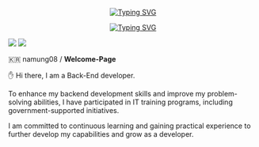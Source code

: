 <div align="center">
  
  <a href="https://git.io/typing-svg"><img src="https://readme-typing-svg.demolab.com?font=Fira+Code&pause=1000&color=52F7BA&random=false&width=435&lines=Hi.+I'm+Sang-Jun" alt="Typing SVG" /></a><br/>
  
  <a href="https://git.io/typing-svg"><img src="https://readme-typing-svg.demolab.com?font=Fira+Code&pause=1000&color=52F7BA&random=false&width=435&lines=Welcome+to+my+GitHub+page." alt="Typing SVG" /></a><br/>
  
</div>

<a href="https://namung08.notion.site/Hi-I-m-Sang-Jun-aa1b4285642c4c12a34dff895c3f05df?pvs=4" target="_blank"><img src="https://img.shields.io/badge/Notion-000000?style=flat&logo=notion&logoColor=ffffff"/></a>
<a href="mailto: namung08@gmail.com" target="_blank"><img src="https://img.shields.io/badge/namung08@gmail.com-EA4335?style=flat&logo=gmail&logoColor=ffffff"/></a><br/>


:kr: namung08 / **Welcome-Page**

✋ Hi there, I am a Back-End developer. 

To enhance my backend development skills and improve my problem-solving abilities, I have participated in IT training programs, including government-supported initiatives.

I am committed to continuous learning and gaining practical experience to further develop my capabilities and grow as a developer.



<!--
**namung08/namung08** is a ✨ _special_ ✨ repository because its `README.md` (this file) appears on your GitHub profile.

Here are some ideas to get you started:

- 🔭 I’m currently working on ...
- 🌱 I’m currently learning ...
- 👯 I’m looking to collaborate on ...
- 🤔 I’m looking for help with ...
- 💬 Ask me about ...
- 📫 How to reach me: ...
- 😄 Pronouns: ...
- ⚡ Fun fact: ...
-->
